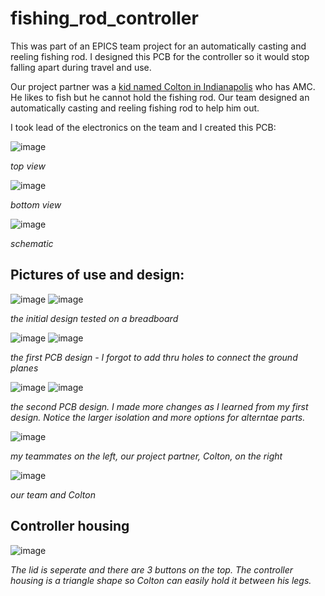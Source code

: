 # fishing_rod_controller
This was part of an EPICS team project for an automatically casting and reeling fishing rod. I designed this PCB for the controller so it would stop falling apart during travel and use.

Our project partner was a [kid named Colton in Indianapolis](https://www.facebook.com/ColtonsQuest/) who has AMC. He likes to fish but he cannot hold the fishing rod. Our team designed an automatically casting and reeling fishing rod to help him out.

I took lead of the electronics on the team and I created this PCB:

![image](https://github.com/user-attachments/assets/fcf68d1e-01ca-4982-8fdc-af0d813ce0d7)

*top view*

![image](https://github.com/user-attachments/assets/4d9612c0-be43-4687-86cc-16aafe19624a)

*bottom view*


![image](https://github.com/user-attachments/assets/87fc08ce-a0f7-4608-968c-5dbc09ff95bd)

*schematic*


## Pictures of use and design:


![image](https://github.com/user-attachments/assets/f3b80ac3-f152-4bb1-920b-b6b6515534a0)
![image](https://github.com/user-attachments/assets/6039b304-d9df-43e8-9c2e-d2ae194602bc)

*the initial design tested on a breadboard*

![image](https://github.com/user-attachments/assets/cbf49570-da14-47fd-83b5-5bcc48d3562f) ![image](https://github.com/user-attachments/assets/06680dad-8847-4e7b-98ed-12ebfa77af20)


*the first PCB design - I forgot to add thru holes to connect the ground planes*

![image](https://github.com/user-attachments/assets/004962ed-e535-4310-a0e9-d4288a5c03ca) ![image](https://github.com/user-attachments/assets/81d6a68e-265c-42d5-bbef-e9894bf5deb0)


*the second PCB design. I made more changes as I learned from my first design. Notice the larger isolation and more options for alterntae parts.*

![image](https://github.com/user-attachments/assets/dadac3ab-c807-428d-a16d-710eed9a1494)

*my teammates on the left, our project partner, Colton, on the right*



![image](https://github.com/user-attachments/assets/c25b1159-0f68-4423-a8e2-d83e87adf4e2)

*our team and Colton*

## Controller housing

![image](https://github.com/user-attachments/assets/56a5913e-0272-4a17-a5bc-4b08282dd03c)

*The lid is seperate and there are 3 buttons on the top. The controller housing is a triangle shape so Colton can easily hold it between his legs.*
